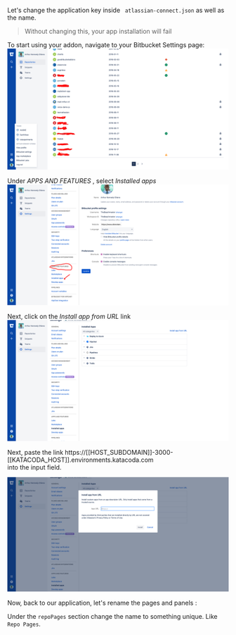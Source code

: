Let's change the application key inside `
atlassian-connect.json` as well as the name.  

> Without changing this, your app installation will fail 

To start using your addon, navigate to your Bitbucket Settings page:
![Bitbucket Settings Page](./assets/BitBucketSettingNav.png) 

Under *APPS AND FEATURES* , select *Installed apps* 
![Installed Apps Option](./assets/BitbucketInstallApps.png)  

Next, click on the *Install app from URL* link 
![Bitbucket Install App from URL option](./assets/BitbucketAddAddon.png) 

Next, paste the link https://[[HOST_SUBDOMAIN]]-3000-[[KATACODA_HOST]].environments.katacoda.com  
into the input field.  

![Bitbucket Add Addon URL](./assets/BitbucketInputURL.png) 
 

Now, back to our application, let's rename the pages and panels : 

Under the `repoPages` section change the name to something unique. Like `Repo Pages`. 

